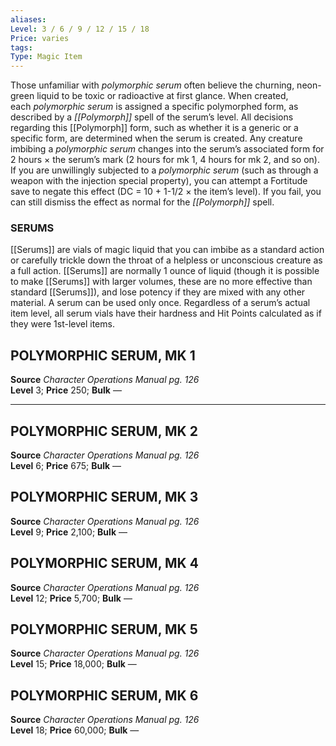 ```yaml
---
aliases: 
Level: 3 / 6 / 9 / 12 / 15 / 18 
Price: varies
tags: 
Type: Magic Item
---
```

Those unfamiliar with _polymorphic serum_ often believe the churning, neon-green liquid to be toxic or radioactive at first glance. When created, each _polymorphic serum_ is assigned a specific polymorphed form, as described by a _[[Polymorph]]_ spell of the serum’s level. All decisions regarding this [[Polymorph]] form, such as whether it is a generic or a specific form, are determined when the serum is created. Any creature imbibing a _polymorphic serum_ changes into the serum’s associated form for 2 hours × the serum’s mark (2 hours for mk 1, 4 hours for mk 2, and so on). If you are unwillingly subjected to a _polymorphic serum_ (such as through a weapon with the injection special property), you can attempt a Fortitude save to negate this effect (DC = 10 + 1-1/2 × the item’s level). If you fail, you can still dismiss the effect as normal for the _[[Polymorph]]_ spell.

### SERUMS

[[Serums]] are vials of magic liquid that you can imbibe as a standard action or carefully trickle down the throat of a helpless or unconscious creature as a full action. [[Serums]] are normally 1 ounce of liquid (though it is possible to make [[Serums]] with larger volumes, these are no more effective than standard [[Serums]]), and lose potency if they are mixed with any other material. A serum can be used only once. Regardless of a serum’s actual item level, all serum vials have their hardness and Hit Points calculated as if they were 1st-level items.  

## POLYMORPHIC SERUM, MK 1

**Source** _Character Operations Manual pg. 126_  
**Level** 3; **Price** 250; **Bulk** —

---

## POLYMORPHIC SERUM, MK 2

**Source** _Character Operations Manual pg. 126_  
**Level** 6; **Price** 675; **Bulk** —

## POLYMORPHIC SERUM, MK 3

**Source** _Character Operations Manual pg. 126_  
**Level** 9; **Price** 2,100; **Bulk** —

## POLYMORPHIC SERUM, MK 4

**Source** _Character Operations Manual pg. 126_  
**Level** 12; **Price** 5,700; **Bulk** —

## POLYMORPHIC SERUM, MK 5

**Source** _Character Operations Manual pg. 126_  
**Level** 15; **Price** 18,000; **Bulk** —

## POLYMORPHIC SERUM, MK 6

**Source** _Character Operations Manual pg. 126_  
**Level** 18; **Price** 60,000; **Bulk** —